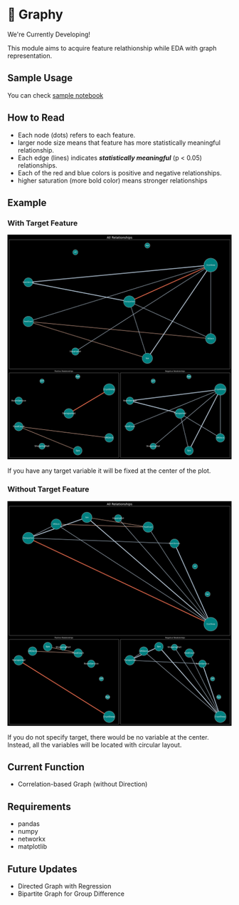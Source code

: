 # 👷 Graphy

We're Currently Developing!

This module aims to acquire feature relathionship while EDA with graph representation. 

## Sample Usage

You can check [sample notebook](sample/sample.ipynb)

## How to Read
- Each node (dots) refers to each feature. 
- larger node size means that feature has more statistically meaningful relationship.
- Each edge (lines) indicates ***statistically meaningful*** (p < 0.05) relationships. 
- Each of the red and blue colors is positive and negative relationships.
- higher saturation (more bold color) means stronger relationships


## Example 

### With Target Feature 

![sampleImgs1](sample_img/target.png)

If you have any target variable it will be fixed at the center of the plot.


### Without Target Feature
![sampleImgs2](sample_img/no_target.png)

If you do not specify target, there would be no variable at the center.
Instead, all the variables will be located with circular layout.


## Current Function
- Correlation-based Graph (without Direction)

## Requirements

- pandas
- numpy
- networkx
- matplotlib

## Future Updates

- Directed Graph with Regression
- Bipartite Graph for Group Difference
